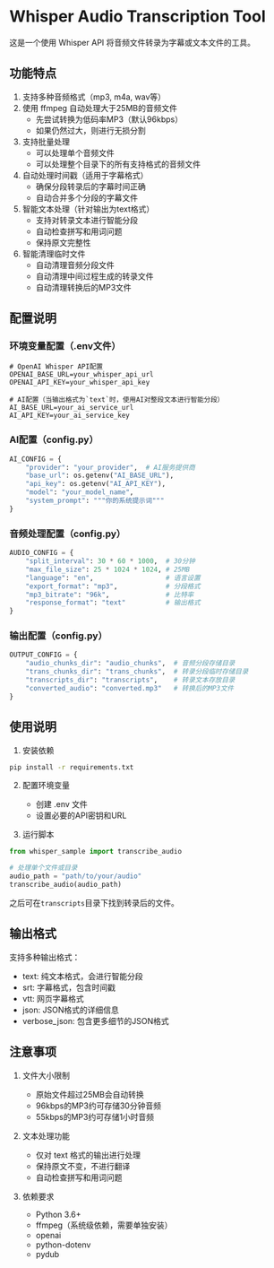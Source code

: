 # Whisper Audio Transcription Tool

这是一个使用 Whisper API 将音频文件转录为字幕或文本文件的工具。

## 功能特点

1. 支持多种音频格式（mp3, m4a, wav等）
2. 使用 ffmpeg 自动处理大于25MB的音频文件
   - 先尝试转换为低码率MP3（默认96kbps）
   - 如果仍然过大，则进行无损分割
3. 支持批量处理
   - 可以处理单个音频文件
   - 可以处理整个目录下的所有支持格式的音频文件
4. 自动处理时间戳（适用于字幕格式）
   - 确保分段转录后的字幕时间正确
   - 自动合并多个分段的字幕文件
5. 智能文本处理（针对输出为text格式）
   - 支持对转录文本进行智能分段
   - 自动检查拼写和用词问题
   - 保持原文完整性
6. 智能清理临时文件
   - 自动清理音频分段文件
   - 自动清理中间过程生成的转录文件
   - 自动清理转换后的MP3文件

## 配置说明

### 环境变量配置（.env文件）
```
# OpenAI Whisper API配置
OPENAI_BASE_URL=your_whisper_api_url
OPENAI_API_KEY=your_whisper_api_key

# AI配置（当输出格式为`text`时，使用AI对整段文本进行智能分段）
AI_BASE_URL=your_ai_service_url
AI_API_KEY=your_ai_service_key
```

### AI配置（config.py）
```python
AI_CONFIG = {
    "provider": "your_provider",  # AI服务提供商
    "base_url": os.getenv("AI_BASE_URL"),
    "api_key": os.getenv("AI_API_KEY"),
    "model": "your_model_name",
    "system_prompt": """你的系统提示词"""
}
```

### 音频处理配置（config.py）
```python
AUDIO_CONFIG = {
    "split_interval": 30 * 60 * 1000,  # 30分钟
    "max_file_size": 25 * 1024 * 1024, # 25MB
    "language": "en",                  # 语言设置
    "export_format": "mp3",            # 分段格式
    "mp3_bitrate": "96k",              # 比特率
    "response_format": "text"          # 输出格式
}
```

### 输出配置（config.py）
```python
OUTPUT_CONFIG = {
    "audio_chunks_dir": "audio_chunks",  # 音频分段存储目录
    "trans_chunks_dir": "trans_chunks",  # 转录分段临时存储目录
    "transcripts_dir": "transcripts",    # 转录文本存放目录
    "converted_audio": "converted.mp3"   # 转换后的MP3文件
}
```

## 使用说明

1. 安装依赖
```bash
pip install -r requirements.txt
```

2. 配置环境变量
   - 创建 .env 文件
   - 设置必要的API密钥和URL

3. 运行脚本
```python
from whisper_sample import transcribe_audio

# 处理单个文件或目录
audio_path = "path/to/your/audio"
transcribe_audio(audio_path)
```
之后可在`transcripts`目录下找到转录后的文件。

## 输出格式

支持多种输出格式：
- text: 纯文本格式，会进行智能分段
- srt: 字幕格式，包含时间戳
- vtt: 网页字幕格式
- json: JSON格式的详细信息
- verbose_json: 包含更多细节的JSON格式

## 注意事项

1. 文件大小限制
   - 原始文件超过25MB会自动转换
   - 96kbps的MP3约可存储30分钟音频
   - 55kbps的MP3约可存储1小时音频

2. 文本处理功能
   - 仅对 text 格式的输出进行处理
   - 保持原文不变，不进行翻译
   - 自动检查拼写和用词问题

3. 依赖要求
   - Python 3.6+
   - ffmpeg（系统级依赖，需要单独安装）
   - openai
   - python-dotenv
   - pydub
